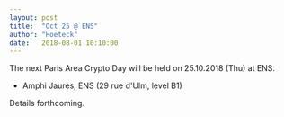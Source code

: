 ```yaml
---
layout: post
title:  "Oct 25 @ ENS"
author: "Hoeteck"
date:   2018-08-01 10:10:00
---
```


The next Paris Area Crypto Day will be held on 25.10.2018 (Thu) at
ENS.

* Amphi Jaurès, ENS (29 rue d'Ulm, level B1)

Details forthcoming.
